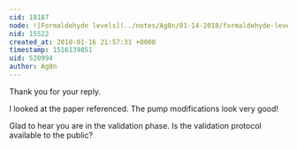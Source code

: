 ```yaml
---
cid: 18187
node: ![Formaldehyde levels](../notes/Ag8n/01-14-2018/formaldehyde-levels)
nid: 15522
created_at: 2018-01-16 21:57:31 +0000
timestamp: 1516139851
uid: 520994
author: Ag8n
---
```


Thank you for your reply. 

I looked at the paper referenced.  The pump modifications look very good!

Glad to hear you are in the validation phase.  Is the validation protocol available to the public?